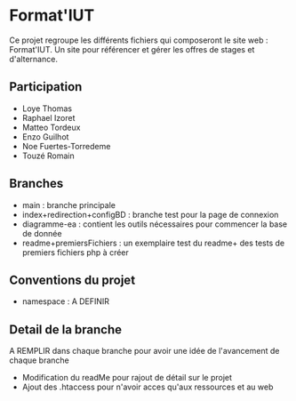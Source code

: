 # Format'IUT

Ce projet regroupe les différents fichiers qui composeront le site web : Format'IUT. Un site pour référencer et gérer les offres de stages et d'alternance.

## Participation

- Loye Thomas
- Raphael Izoret
- Matteo Tordeux
- Enzo Guilhot
- Noe Fuertes-Torredeme
- Touzé Romain

## Branches

- main : branche principale
- index+redirection+configBD : branche test pour la page de connexion
- diagramme-ea : contient les outils nécessaires pour commencer la base de donnée
- readme+premiersFichiers : un exemplaire test du readme+ des tests de premiers fichiers php à créer

## Conventions du projet

- namespace : A DEFINIR

## Detail de la branche

A REMPLIR dans chaque branche pour avoir une idée de l'avancement de chaque branche

- Modification du readMe pour rajout de détail sur le projet
- Ajout des .htaccess pour n'avoir acces qu'aux ressources et au web